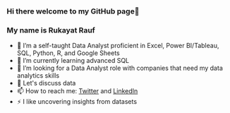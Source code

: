 ### Hi there welcome to my GitHub page👋

### My name is Rukayat Rauf

- 🔭 I’m a self-taught Data Analyst proficient in Excel, Power BI/Tableau, SQL, Python, R, and Google Sheets
- 🌱 I’m currently learning advanced SQL
- 👯 I’m looking for a Data Analyst role with companies that need my data analytics skills 
- 💬 Let's discuss data
- 📫 How to reach me: [Twitter](https://twitter.com/ratafar13) and [LinkedIn](www.linkedin.com/in/rukayatrauf)
- ⚡ I like uncovering insights from datasets
